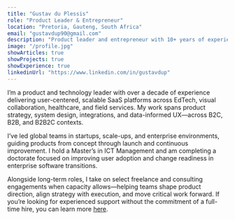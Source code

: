 ```yaml
---
title: "Gustav du Plessis"
role: "Product Leader & Entrepreneur"
location: "Pretoria, Gauteng, South Africa"
email: "gustavdup90@gmail.com"
description: "Product leader and entrepreneur with 10+ years of experience delivering impactful SaaS products across edtech, healthcare, field service, mining, and more. Led global teams across startups and enterprises, driving user-focused, scalable solutions. Skilled in strategy, stakeholder alignment, and execution. Holds a Master's in ICT Management and is completing a doctorate in enterprise software change."
image: "/profile.jpg"
showArticles: true
showProjects: true
showExperience: true
linkedinUrl: "https://www.linkedin.com/in/gustavdup"
---
```

I’m a product and technology leader with over a decade of experience delivering user-centered, scalable SaaS platforms across EdTech, visual collaboration, healthcare, and field services. My work spans product strategy, system design, integrations, and data-informed UX—across B2C, B2B, and B2B2C contexts.

I’ve led global teams in startups, scale-ups, and enterprise environments, guiding products from concept through launch and continuous improvement. I hold a Master’s in ICT Management and am completing a doctorate focused on improving user adoption and change readiness in enterprise software transitions.

Alongside long-term roles, I take on select freelance and consulting engagements when capacity allows—helping teams shape product direction, align strategy with execution, and move critical work forward. If you’re looking for experienced support without the commitment of a full-time hire, you can learn more [here](/lets-work-together).

<!-- You can also read more about my thinking on the [Articles](/articles) page, explore selected work in the [Portfolio](/projects) section, or view my [Experience](/experience) -->